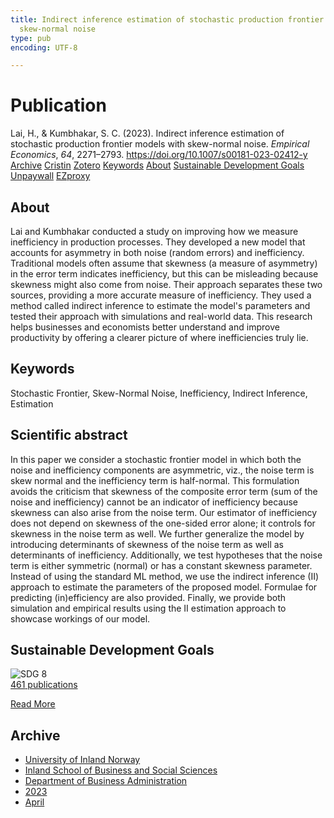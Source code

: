 ```yaml
---
title: Indirect inference estimation of stochastic production frontier models with
  skew-normal noise
type: pub
encoding: UTF-8

---
```

<h1>Publication</h1>
<article id="csl-bib-container-9C2HES5T" class="csl-bib-container">
  <div class="csl-bib-body"> <div class="csl-entry">Lai, H., &#38; Kumbhakar, S. C. (2023). Indirect inference estimation of stochastic production frontier models with skew-normal noise. <i>Empirical Economics</i>, <i>64</i>, 2271–2793. <a href="https://doi.org/10.1007/s00181-023-02412-y">https://doi.org/10.1007/s00181-023-02412-y</a></div> </div>
  <div class="csl-bib-buttons">
    <a href="#taxonomy-article-9C2HES5T" alt="archive" class="csl-bib-button">Archive</a>
    <a href="https://app.cristin.no/results/show.jsf?id=2142268" alt="Cristin" class="csl-bib-button">Cristin</a>
    <a href="http://zotero.org/groups/5881554/items/9C2HES5T" alt="Zotero" class="csl-bib-button">Zotero</a>
    <a href="#keywords-article-9C2HES5T" alt="keywords" class="csl-bib-button">Keywords</a>
    <a href="#about-article-9C2HES5T" alt="about_pub" class="csl-bib-button">About</a>
    <a href="#sdg-article-9C2HES5T" alt="sdg" class="csl-bib-button">Sustainable Development Goals</a>
    <a href="https://doi.org/10.1007/s00181-023-02412-y" alt="Unpaywall" class="csl-bib-button">Unpaywall</a>
    <a href="https://doi.org/10.1007/s00181-023-02412-y" alt="EZproxy" class="csl-bib-button">EZproxy</a>
  </div>
  <div id="csl-bib-meta-container-9C2HES5T"></div>
</article>
<div id="csl-bib-meta-9C2HES5T" class="csl-bib-meta">
  <article id="about-article-9C2HES5T" class="about_pub-article">
    <h1>About</h1>
    Lai and Kumbhakar conducted a study on improving how we measure inefficiency in production processes. They developed a new model that accounts for asymmetry in both noise (random errors) and inefficiency. Traditional models often assume that skewness (a measure of asymmetry) in the error term indicates inefficiency, but this can be misleading because skewness might also come from noise. Their approach separates these two sources, providing a more accurate measure of inefficiency. They used a method called indirect inference to estimate the model's parameters and tested their approach with simulations and real-world data. This research helps businesses and economists better understand and improve productivity by offering a clearer picture of where inefficiencies truly lie.
  </article>
  <article id="keywords-article-9C2HES5T" class="keywords-article">
    <h1>Keywords</h1>
    Stochastic Frontier, Skew-Normal Noise, Inefficiency, Indirect Inference, Estimation
  </article>
  <article id="abstract-article-9C2HES5T" class="abstract-article">
    <h1>Scientific abstract</h1>
    In this paper we consider a stochastic frontier model in which both the noise and 
inefficiency components are asymmetric, viz., the noise term is skew normal and the 
inefficiency term is half-normal. This formulation avoids the criticism that skewness 
of the composite error term (sum of the noise and inefficiency) cannot be an indicator 
of inefficiency because skewness can also arise from the noise term. Our estimator of 
inefficiency does not depend on skewness of the one-sided error alone; it controls for 
skewness in the noise term as well. We further generalize the model by introducing 
determinants of skewness of the noise term as well as determinants of inefficiency. 
Additionally, we test hypotheses that the noise term is either symmetric (normal) or 
has a constant skewness parameter. Instead of using the standard ML method, we 
use the indirect inference (II) approach to estimate the parameters of the proposed 
model. Formulae for predicting (in)efficiency are also provided. Finally, we provide 
both simulation and empirical results using the II estimation approach to showcase 
workings of our model.
  </article>
  <article id="sdg-article-9C2HES5T" class="sdg-article">
    <h1>Sustainable Development Goals</h1>
    <div class="sdg-container"><div id="sdg8" class="sdg">
        <img src="{{< params subfolder >}}images/sdg/sdg08_en.png" class="image" alt="SDG 8">
        <div class="sdg-overlay">
          <a href="{{< params subfolder >}}en/archive/?sdg=8#archive" class="sdg-publication-count"><span>461</span> publications</a>
          <p><a href="https://sdgs.un.org/goals/goal8" class="sdg-read-more">Read More</a></p>
        </div>
      </div></div>
  </article>
  <article id="taxonomy-article-9C2HES5T" class="taxonomy-article">
    <h1>Archive</h1>
    <ul>
      <li><a href="{{< params subfolder >}}en/archive/?key=3DCRN523">University of Inland Norway</a></li>
      <li><a href="{{< params subfolder >}}en/archive/?key=DU8Q9LN9">Inland School of Business and Social Sciences</a></li>
      <li><a href="{{< params subfolder >}}en/archive/?key=3IQA89I8">Department of Business Administration</a></li>
      <li><a href="{{< params subfolder >}}en/archive/?key=RD9NIUZB">2023</a></li>
      <li><a href="{{< params subfolder >}}en/archive/?key=EAN3MD9Z">April</a></li>
    </ul>
  </article>
</div>
